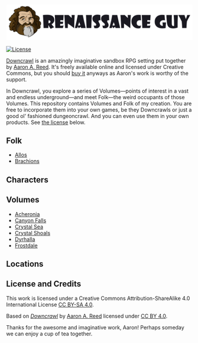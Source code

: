 ![Renaissance Guy Logo](logo.svg)

[![License][license-image]][license-url]

[Downcrawl][downcrawl-url] is an amazingly imaginative sandbox RPG setting put together by [Aaron A. Reed][aaron-a-reed-url]. It's freely available online and licensed under Creative Commons, but you should [buy it][downcrawl-buy-url] anyways as Aaron's work is worthy of the support.

In Downcrawl, you explore a series of Volumes—points of interest in a vast and endless underground—and meet Folk—the weird occupants of those Volumes. This repository contains Volumes and Folk of my creation. You are free to incorporate them into your own games, be they Downcrawls or just a good ol' fashioned dungeoncrawl. And you can even use them in your own products. See [the license](#license-and-credit) below.

## Folk

- [Allos](folk/allos)
- [Brachions](folk/brachions)

## Characters

## Volumes

- [Acheronia](volumes/acheronia)
- [Canyon Falls](volumes/canyon-falls)
- [Crystal Sea](volumes/crystal-sea)
- [Crystal Shoals](volumes/crystal-shoals)
- [Dyrhalla](volumes/dyrhalla)
- [Frostdale](volumes/frostdale)

## Locations

## License and Credits

This work is licensed under a Creative Commons Attribution-ShareAlike 4.0 International License [CC BY-SA 4.0][license-url].

Based on [_Downcrawl_][downcrawl-url] by [Aaron A. Reed][aaron-a-reed-url] licensed under [CC BY 4.0](https://creativecommons.org/licenses/by/4.0/).

Thanks for the awesome and imaginative work, Aaron! Perhaps someday we can enjoy a cup of tea together.

<!-- links and whatnot -->

[license-image]: https://i.creativecommons.org/l/by-sa/4.0/80x15.png
[license-url]: http://creativecommons.org/licenses/by-sa/4.0/

[downcrawl-url]: https://downcrawl.textories.com/
[downcrawl-buy-url]: https://www.drivethrurpg.com/product/278571/Downcrawl
[aaron-a-reed-url]: https://aaronareed.net/

